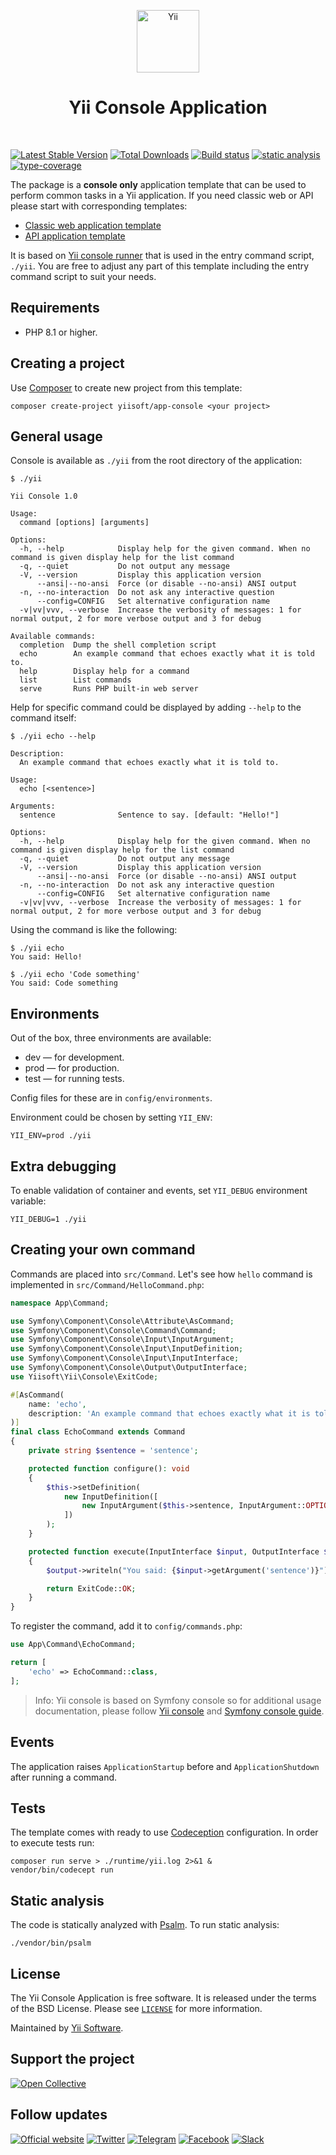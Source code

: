 <p align="center">
    <a href="https://github.com/yiisoft" target="_blank">
        <img src="https://yiisoft.github.io/docs/images/yii_logo.svg" height="100px" alt="Yii">
    </a>
    <h1 align="center">Yii Console Application</h1>
    <br>
</p>

[![Latest Stable Version](https://poser.pugx.org/yiisoft/app-console/v/stable.png)](https://packagist.org/packages/yiisoft/app-console)
[![Total Downloads](https://poser.pugx.org/yiisoft/app-console/downloads.png)](https://packagist.org/packages/yiisoft/app-console)
[![Build status](https://github.com/yiisoft/app-console/workflows/build/badge.svg)](https://github.com/yiisoft/app-console/actions?query=workflow%3Abuild)
[![static analysis](https://github.com/yiisoft/app-console/workflows/static%20analysis/badge.svg)](https://github.com/yiisoft/app-console/actions?query=workflow%3A%22static+analysis%22)
[![type-coverage](https://shepherd.dev/github/yiisoft/app-console/coverage.svg)](https://shepherd.dev/github/yiisoft/app-console)

The package is a **console only** application template that can be used to perform common tasks in a Yii application.
If you need classic web or API please start with corresponding templates:

- [Classic web application template](https://github.com/yiisoft/app)
- [API application template](https://github.com/yiisoft/app-api) 

It is based on [Yii console runner](https://github.com/yiisoft/yii-runner-console) that is used in the entry
command script, `./yii`. You are free to adjust any part of this template including the entry command script
to suit your needs.

## Requirements

- PHP 8.1 or higher.

## Creating a project

Use [Composer](https://getcomposer.org) to create new project from this template:

```shell
composer create-project yiisoft/app-console <your project>
```

## General usage

Console is available as `./yii` from the root directory of the application:

```shell
$ ./yii

Yii Console 1.0

Usage:
  command [options] [arguments]

Options:
  -h, --help            Display help for the given command. When no command is given display help for the list command
  -q, --quiet           Do not output any message
  -V, --version         Display this application version
      --ansi|--no-ansi  Force (or disable --no-ansi) ANSI output
  -n, --no-interaction  Do not ask any interactive question
      --config=CONFIG   Set alternative configuration name
  -v|vv|vvv, --verbose  Increase the verbosity of messages: 1 for normal output, 2 for more verbose output and 3 for debug

Available commands:
  completion  Dump the shell completion script
  echo        An example command that echoes exactly what it is told to.
  help        Display help for a command
  list        List commands
  serve       Runs PHP built-in web server
```

Help for specific command could be displayed by adding `--help` to the command itself:

```shell
$ ./yii echo --help

Description:
  An example command that echoes exactly what it is told to.

Usage:
  echo [<sentence>]

Arguments:
  sentence              Sentence to say. [default: "Hello!"]

Options:
  -h, --help            Display help for the given command. When no command is given display help for the list command
  -q, --quiet           Do not output any message
  -V, --version         Display this application version
      --ansi|--no-ansi  Force (or disable --no-ansi) ANSI output
  -n, --no-interaction  Do not ask any interactive question
      --config=CONFIG   Set alternative configuration name
  -v|vv|vvv, --verbose  Increase the verbosity of messages: 1 for normal output, 2 for more verbose output and 3 for debug
```

Using the command is like the following: 

```shell
$ ./yii echo
You said: Hello!

$ ./yii echo 'Code something'
You said: Code something
```

## Environments

Out of the box, three environments are available:

- dev — for development.
- prod — for production.
- test — for running tests.

Config files for these are in `config/environments`.

Environment could be chosen by setting `YII_ENV`:

```shell
YII_ENV=prod ./yii
```

## Extra debugging

To enable validation of container and events, set `YII_DEBUG` environment variable:

```shell
YII_DEBUG=1 ./yii
```

## Creating your own command

Commands are placed into `src/Command`. Let's see how `hello` command is implemented in `src/Command/HelloCommand.php`:

```php
namespace App\Command;

use Symfony\Component\Console\Attribute\AsCommand;
use Symfony\Component\Console\Command\Command;
use Symfony\Component\Console\Input\InputArgument;
use Symfony\Component\Console\Input\InputDefinition;
use Symfony\Component\Console\Input\InputInterface;
use Symfony\Component\Console\Output\OutputInterface;
use Yiisoft\Yii\Console\ExitCode;

#[AsCommand(
    name: 'echo',
    description: 'An example command that echoes exactly what it is told to.'
)]
final class EchoCommand extends Command
{
    private string $sentence = 'sentence';

    protected function configure(): void
    {
        $this->setDefinition(
            new InputDefinition([
                new InputArgument($this->sentence, InputArgument::OPTIONAL, 'Sentence to say.', 'Hello!'),
            ])
        );
    }

    protected function execute(InputInterface $input, OutputInterface $output): int
    {
        $output->writeln("You said: {$input->getArgument('sentence')}");

        return ExitCode::OK;
    }
}
```

To register the command, add it to `config/commands.php`:

```php
use App\Command\EchoCommand;

return [
    'echo' => EchoCommand::class,
];
```

> Info: Yii console is based on Symfony console so for additional usage documentation, please follow
> [Yii console](https://github.com/yiisoft/yii-console) and
> [Symfony console guide](https://symfony.com/doc/current/console.html).

## Events

The application raises `ApplicationStartup` before and `ApplicationShutdown` after running a command.

## Tests

The template comes with ready to use [Codeception](https://codeception.com/) configuration.
In order to execute tests run:

```shell
composer run serve > ./runtime/yii.log 2>&1 &
vendor/bin/codecept run
```

## Static analysis

The code is statically analyzed with [Psalm](https://psalm.dev/). To run static analysis:

```shell
./vendor/bin/psalm
```

## License

The Yii Console Application is free software. It is released under the terms of the BSD License.
Please see [`LICENSE`](./LICENSE.md) for more information.

Maintained by [Yii Software](https://www.yiiframework.com/).

## Support the project

[![Open Collective](https://img.shields.io/badge/Open%20Collective-sponsor-7eadf1?logo=open%20collective&logoColor=7eadf1&labelColor=555555)](https://opencollective.com/yiisoft)

## Follow updates

[![Official website](https://img.shields.io/badge/Powered_by-Yii_Framework-green.svg?style=flat)](https://www.yiiframework.com/)
[![Twitter](https://img.shields.io/badge/twitter-follow-1DA1F2?logo=twitter&logoColor=1DA1F2&labelColor=555555?style=flat)](https://twitter.com/yiiframework)
[![Telegram](https://img.shields.io/badge/telegram-join-1DA1F2?style=flat&logo=telegram)](https://t.me/yii3en)
[![Facebook](https://img.shields.io/badge/facebook-join-1DA1F2?style=flat&logo=facebook&logoColor=ffffff)](https://www.facebook.com/groups/yiitalk)
[![Slack](https://img.shields.io/badge/slack-join-1DA1F2?style=flat&logo=slack)](https://yiiframework.com/go/slack)
